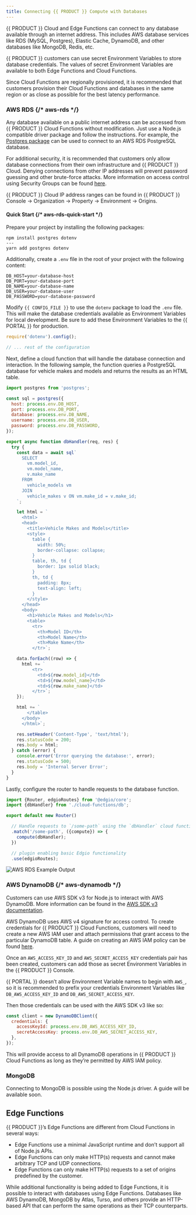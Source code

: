 ```yaml
---
title: Connecting {{ PRODUCT }} Compute with Databases
---
```


{{ PRODUCT }} Cloud and Edge Functions can connect to any database available through an internet address. This includes AWS database services like RDS (MySQL, Postgres), Elastic Cache, DynamoDB, and other databases like MongoDB, Redis, etc.

{{ PRODUCT }} customers can use secret Environment Variables to store database credentials. The values of secret Environment Variables are available to both Edge Functions and Cloud Functions.

Since Cloud Functions are regionally provisioned, it is recommended that customers provision their Cloud Functions and databases in the same region or as close as possible for the best latency performance.

### AWS RDS {/* aws-rds */}

Any database available on a public internet address can be accessed from {{ PRODUCT }} Cloud Functions without modification. Just use a Node.js compatible driver package and follow the instructions. For example, the [Postgres package](https://github.com/porsager/postgres?tab=readme-ov-file#connection) can be used to connect to an AWS RDS PostgreSQL database.

For additional security, it is recommended that customers only allow database connections from their own infrastructure and {{ PRODUCT }} Cloud. Denying connections from other IP addresses will prevent password guessing and other brute-force attacks. More information on access control using Security Groups can be found [here](https://docs.aws.amazon.com/AmazonRDS/latest/UserGuide/Overview.RDSSecurityGroups.html).

{{ PRODUCT }} Cloud IP address ranges can be found in {{ PRODUCT }} Console -> Organization -> Property -> Environment -> Origins.

#### Quick Start {/* aws-rds-quick-start */}

Prepare your project by installing the following packages:

<PackageCommand>

```
npm install postgres dotenv
---
yarn add postgres dotenv
```

</PackageCommand>

Additionally, create a `.env` file in the root of your project with the following content:

```plaintext
DB_HOST=your-database-host
DB_PORT=your-database-port
DB_NAME=your-database-name
DB_USER=your-database-user
DB_PASSWORD=your-database-password
```

Modify `{{ CONFIG_FILE }}` to use the `dotenv` package to load the `.env` file. This will make the database credentials available as Environment Variables for local development. Be sure to add these Environment Variables to the {{ PORTAL }} for production.

```javascript filename="{{ CONFIG_FILE }}"
require('dotenv').config();

// ... rest of the configuration
```

Next, define a cloud function that will handle the database connection and interaction. In the following sample, the function queries a PostgreSQL database for vehicle makes and models and returns the results as an HTML table.

```javascript filename="./cloud-functions/db.js"
import postgres from 'postgres';

const sql = postgres({
  host: process.env.DB_HOST,
  port: process.env.DB_PORT,
  database: process.env.DB_NAME,
  username: process.env.DB_USER,
  password: process.env.DB_PASSWORD,
});

export async function dbHandler(req, res) {
  try {
    const data = await sql`
      SELECT
        vm.model_id,
        vm.model_name,
        v.make_name
      FROM
        vehicle_models vm
      JOIN
        vehicle_makes v ON vm.make_id = v.make_id;
    `;

    let html = `
      <html>
      <head>
        <title>Vehicle Makes and Models</title>
        <style>
          table {
            width: 50%;
            border-collapse: collapse;
          }
          table, th, td {
            border: 1px solid black;
          }
          th, td {
            padding: 8px;
            text-align: left;
          }
        </style>
      </head>
      <body>
        <h1>Vehicle Makes and Models</h1>
        <table>
          <tr>
            <th>Model ID</th>
            <th>Model Name</th>
            <th>Make Name</th>
          </tr>`;

    data.forEach((row) => {
      html += `
          <tr>
            <td>${row.model_id}</td>
            <td>${row.model_name}</td>
            <td>${row.make_name}</td>
          </tr>`;
    });

    html += `
        </table>
      </body>
      </html>`;

    res.setHeader('Content-Type', 'text/html');
    res.statusCode = 200;
    res.body = html;
  } catch (error) {
    console.error('Error querying the database:', error);
    res.statusCode = 500;
    res.body = 'Internal Server Error';
  }
}
```

Lastly, configure the router to handle requests to the database function.

```javascript filename="./routes.js"
import {Router, edgioRoutes} from '@edgio/core';
import {dbHandler} from './cloud-functions/db';

export default new Router()

  // Handle requests to `/some-path` using the `dbHandler` cloud function
  .match('/some-path', ({compute}) => {
    compute(dbHandler);
  })

  // plugin enabling basic Edgio functionality
  .use(edgioRoutes);
```

![AWS RDS Example Output](/images/v7/compute/aws-rds-example-output.png)

### AWS DynamoDB {/* aws-dynamodb */}

Customers can use AWS SDK v3 for Node.js to interact with AWS DynamoDB. More information can be found in the [AWS SDK v3 documentation](https://docs.aws.amazon.com/sdk-for-javascript/v3/developer-guide/javascript_dynamodb_code_examples.html).

AWS DynamoDB uses AWS v4 signature for access control. To create credentials for {{ PRODUCT }} Cloud Functions, customers will need to create a new AWS IAM user and attach permissions that grant access to the particular DynamoDB table. A guide on creating an AWS IAM policy can be found [here](https://aws.amazon.com/blogs/security/how-to-create-an-aws-iam-policy-to-grant-aws-lambda-access-to-an-amazon-dynamodb-table/).

Once an `AWS_ACCESS_KEY_ID` and `AWS_SECRET_ACCESS_KEY` credentials pair has been created, customers can add those as secret Environment Variables in the {{ PRODUCT }} Console.

<Important>

{{ PORTAL }} doesn’t allow Environment Variable names to begin with `AWS_`, so it is recommended to prefix your credentials Environment Variables like `DB_AWS_ACCESS_KEY_ID` and `DB_AWS_SECRET_ACCESS_KEY`.

</Important>

Then those credentials can be used with the AWS SDK v3 like so:

```javascript
const client = new DynamoDBClient({
  credentials: {
    accessKeyId: process.env.DB_AWS_ACCESS_KEY_ID,
    secretAccessKey: process.env.DB_AWS_SECRET_ACCESS_KEY,
  },
});
```

This will provide access to all DynamoDB operations in {{ PRODUCT }} Cloud Functions as long as they’re permitted by AWS IAM policy.

### MongoDB

Connecting to MongoDB is possible using the Node.js driver. A guide will be available soon.

## Edge Functions

{{ PRODUCT }}’s Edge Functions are different from Cloud Functions in several ways:

- Edge Functions use a minimal JavaScript runtime and don’t support all of Node.js APIs.
- Edge Functions can only make HTTP(s) requests and cannot make arbitrary TCP and UDP connections.
- Edge Functions can only make HTTP(s) requests to a set of origins predefined by the customer.

While additional functionality is being added to Edge Functions, it is possible to interact with databases using Edge Functions. Databases like AWS DynamoDB, MongoDB by Atlas, Turso, and others provide an HTTP-based API that can perform the same operations as their TCP counterparts.
